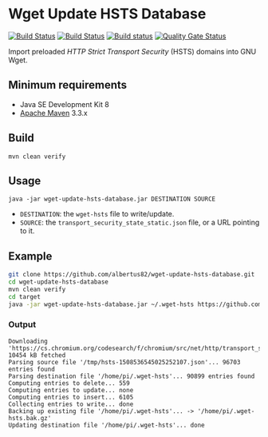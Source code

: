 Wget Update HSTS Database
=========================

[![Build Status](https://github.com/albertus82/wget-update-hsts-database/workflows/build/badge.svg)](https://github.com/albertus82/wget-update-hsts-database/actions)
[![Build Status](https://travis-ci.org/albertus82/wget-update-hsts-database.svg?branch=master)](https://travis-ci.org/albertus82/wget-update-hsts-database)
[![Build status](https://ci.appveyor.com/api/projects/status/github/albertus82/wget-update-hsts-database?branch=master&svg=true)](https://ci.appveyor.com/project/albertus82/wget-update-hsts-database)
[![Quality Gate Status](https://sonarcloud.io/api/project_badges/measure?project=it.albertus%3Awget-update-hsts-database&metric=alert_status)](https://sonarcloud.io/dashboard?id=it.albertus%3Awget-update-hsts-database)

Import preloaded *HTTP Strict Transport Security* (HSTS) domains into GNU Wget.

## Minimum requirements

* Java SE Development Kit 8
* [Apache Maven](https://maven.apache.org) 3.3.x

## Build

`mvn clean verify`

## Usage

`java -jar wget-update-hsts-database.jar DESTINATION SOURCE`

* `DESTINATION`: the `wget-hsts` file to write/update.
* `SOURCE`: the `transport_security_state_static.json` file, or a URL pointing to it.

## Example

```sh
git clone https://github.com/albertus82/wget-update-hsts-database.git
cd wget-update-hsts-database
mvn clean verify
cd target
java -jar wget-update-hsts-database.jar ~/.wget-hsts https://github.com/chromium/chromium/raw/master/net/http/transport_security_state_static.json
```

### Output

```
Downloading 'https://cs.chromium.org/codesearch/f/chromium/src/net/http/transport_security_state_static.json'... 10454 kB fetched
Parsing source file '/tmp/hsts-1508536545025252107.json'... 96703 entries found
Parsing destination file '/home/pi/.wget-hsts'... 90899 entries found
Computing entries to delete... 559
Computing entries to update... none
Computing entries to insert... 6105
Collecting entries to write... done
Backing up existing file '/home/pi/.wget-hsts'... -> '/home/pi/.wget-hsts.bak.gz'
Updating destination file '/home/pi/.wget-hsts'... done
```
